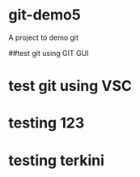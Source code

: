 # git-demo5
A project to demo git

##test git using GIT GUI

# test git using VSC

# testing 123

# testing terkini
